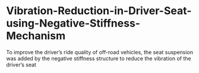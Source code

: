 # Vibration-Reduction-in-Driver-Seat-using-Negative-Stiffness-Mechanism
To improve the driver’s ride quality of off-road vehicles, the seat suspension was added by the negative stiffness
structure to reduce the vibration of the driver’s seat
